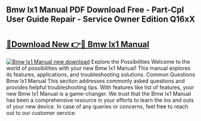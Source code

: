 ## Bmw Ix1 Manual PDF Download Free - Part-CpI User Guide Repair - Service Owner Edition Q16xX

# <h2><a href="http://cf29481.oget.top/?id=Bmw+Ix1+Manual">🔗Download New 👉🔴 Bmw Ix1 Manual</a></h2>

[![Bmw Ix1 Manual new download](https://i.imgur.com/5g1atiW.png)](http://cf29481.oget.top/?id=Bmw+Ix1+Manual)
Explore the Possibilities Welcome to the world of possibilities with your new Bmw Ix1 Manual! This manual explores its features, applications, and troubleshooting solutions. Common Questions Bmw Ix1 Manual This section addresses commonly asked questions and provides helpful troubleshooting tips. With features like list of features, your new Bmw Ix1 Manual is a game-changer. We trust that the Bmw Ix1 Manual has been a comprehensive resource in your efforts to learn the ins and outs of your new device. In case of any queries or concerns, feel free to reach out to our customer service.
